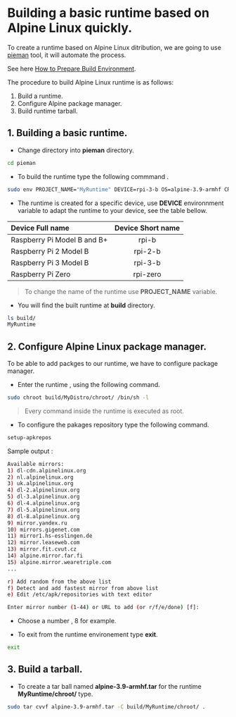 # Building a basic runtime based on Alpine Linux quickly.

To create a runtime based on Alpine Linux ditribution, we are going to use [pieman]() tool, it will automate the process.

See here <a href="https://docs.ionoid.io/#/../apps/build/install-pieman" target="_blank"> How to Prepare Build Environment</a>.

The procedure to build Alpine Linux runtime is as follows:
 
 1. Build a runtime.
 2. Configure Alpine package manager.
 3. Build runtime tarball.

## 1. Building a basic runtime.

 - Change directory into **pieman** directory. 

```bash
cd pieman
```
 - To build the runtime type the following commmand .

```bash 
sudo env PROJECT_NAME="MyRuntime" DEVICE=rpi-3-b OS=alpine-3.9-armhf CREATE_ONLY_CHROOT=true ./pieman.sh
```

 - The runtime is created for a specific device, use **DEVICE** environnment variable to adapt the runtime to your device,  see the table bellow.


| Device Full name            | Device Short name |
| :-------------              | :----------:      |
| Raspberry Pi Model B and B+ | rpi-b             |
| Raspberry Pi 2 Model B      | rpi-2-b           |
| Raspberry Pi 3 Model B      | rpi-3-b           |
| Raspberry Pi Zero           | rpi-zero          |


> To change the name of the runtime use **PROJECT_NAME** variable.



 - You will find the built runtime  at **build** directory.

```bash
ls build/
MyRuntime
```

## 2. Configure Alpine Linux package manager.

 To be able to add packges to our runtime, we have to configure package manager.

 - Enter the runtime , using the following command.

```bash
sudo chroot build/MyDistro/chroot/ /bin/sh -l
```

>  Every command inside the runtime is executed as root.


 - To configure the pakages repository type the following command.


```bash 
setup-apkrepos
```

Sample output :

```bash
Available mirrors:
1) dl-cdn.alpinelinux.org
2) nl.alpinelinux.org
3) uk.alpinelinux.org
4) dl-2.alpinelinux.org
5) dl-3.alpinelinux.org
6) dl-4.alpinelinux.org
7) dl-5.alpinelinux.org
8) dl-8.alpinelinux.org
9) mirror.yandex.ru
10) mirrors.gigenet.com
11) mirror1.hs-esslingen.de
12) mirror.leaseweb.com
13) mirror.fit.cvut.cz
14) alpine.mirror.far.fi
15) alpine.mirror.wearetriple.com
...

r) Add random from the above list
f) Detect and add fastest mirror from above list
e) Edit /etc/apk/repositories with text editor

Enter mirror number (1-44) or URL to add (or r/f/e/done) [f]:
```


 - Choose a number , 8 for example.

 - To exit from the runtime environement type **exit**.

```bash 
exit 
```

## 3. Build a tarball.

 - To create a tar ball named **alpine-3.9-armhf.tar** for the runtime  **MyRuntime/chroot/** type.

```bash
sudo tar cvvf alpine-3.9-armhf.tar -C build/MyRuntime/chroot/ .
```

